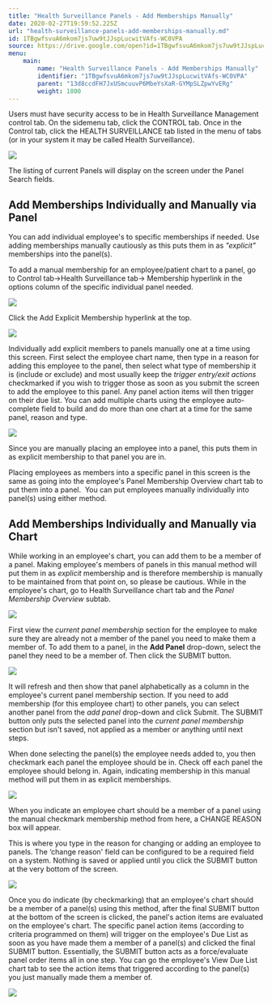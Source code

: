 ```yaml
---
title: "Health Surveillance Panels - Add Memberships Manually"
date: 2020-02-27T19:59:52.225Z
url: "health-surveillance-panels-add-memberships-manually.md"
id: 1TBgwfsvuA6mkom7js7uw9tJJspLucwitVAfs-WC0VPA
source: https://drive.google.com/open?id=1TBgwfsvuA6mkom7js7uw9tJJspLucwitVAfs-WC0VPA
menu:
    main:
        name: "Health Surveillance Panels - Add Memberships Manually"
        identifier: "1TBgwfsvuA6mkom7js7uw9tJJspLucwitVAfs-WC0VPA"
        parent: "13d8ccdFH7JxUSmcuuvP6MbeYsXaR-GYMpSLZpwYvERg"
        weight: 1800
---
```

Users must have security access to be in Health Surveillance Management control tab. On the sidemenu tab, click the CONTROL tab. Once in the Control tab, click the HEALTH SURVEILLANCE tab listed in the menu of tabs (or in your system it may be called Health Surveillance).

![](external_files/fae942d2400869a7034c5e39b8b9a351.png)

The listing of current Panels will display on the screen under the Panel Search fields.

## Add Memberships Individually and Manually via Panel

You can add individual employee's to specific memberships if needed. Use adding memberships manually cautiously as this puts them in as *"explicit"* memberships into the panel(s).

To add a manual membership for an employee/patient chart to a panel, go to Control tab→Health Surveillance tab→ Membership hyperlink in the options column of the specific individual panel needed.

![](external_files/7e22442767322ce88e27e6de517957c0.png)

Click the Add Explicit Membership hyperlink at the top.

![](external_files/294d1d4ca5fabf4e6b5bf792e8f6c8c2.png)

Individually add explicit members to panels manually one at a time using this screen. First select the employee chart name, then type in a reason for adding this employee to the panel, then select what type of membership it is (include or exclude) and most usually keep the *trigger entry/exit actions* checkmarked if you wish to trigger those as soon as you submit the screen to add the employee to this panel. Any panel action items will then trigger on their due list. You can add multiple charts using the employee auto-complete field to build and do more than one chart at a time for the same panel, reason and type.

![](external_files/bf177a6040a4637559bc125c481d724c.png)

Since you are manually placing an employee into a panel, this puts them in as explicit membership to that panel you are in.

Placing employees as members into a specific panel in this screen is the same as going into the employee's Panel Membership Overview chart tab to put them into a panel.  You can put employees manually individually into panel(s) using either method.

## Add Memberships Individually and Manually via Chart

While working in an employee's chart, you can add them to be a member of a panel. Making employee's members of panels in this manual method will put them in as *explicit* membership and is therefore membership is manually to be maintained from that point on, so please be cautious. While in the employee's chart, go to Health Surveillance chart tab and the *Panel Membership Overview* subtab.

![](external_files/89102a0cfa9e6c46aff178f66627eac9.png)

First view the *current panel membership* section for the employee to make sure they are already not a member of the panel you need to make them a member of. To add them to a panel, in the **Add Panel** drop-down, select the panel they need to be a member of. Then click the SUBMIT button.

![](external_files/a7ac70db41ebcac665c341f313b24021.png)

It will refresh and then show that panel alphabetically as a column in the employee's current panel membership section. If you need to add membership (for this employee chart) to other panels, you can select another panel from the *add panel* drop-down and click Submit. The SUBMIT button only puts the selected panel into the *current panel membership* section but isn't saved, not applied as a member or anything until next steps.

When done selecting the panel(s) the employee needs added to, you then checkmark each panel the employee should be in. Check off each panel the employee should belong in. Again, indicating membership in this manual method will put them in as explicit memberships.

![](external_files/0f97bb186589c118750be1e20896dd3c.png)

When you indicate an employee chart should be a member of a panel using the manual checkmark membership method from here, a CHANGE REASON box will appear.

This is where you type in the reason for changing or adding an employee to panels. The ‘change reason' field can be configured to be a required field on a system. Nothing is saved or applied until you click the SUBMIT button at the very bottom of the screen.

![](external_files/0fee313548538c947bc7d890bd0f0cb8.png)

Once you do indicate (by checkmarking) that an employee's chart should be a member of a panel(s) using this method, after the final SUBMIT button at the bottom of the screen is clicked, the panel's action items are evaluated on the employee's chart. The specific panel action items (according to criteria programmed on them) will trigger on the employee's Due List as soon as you have made them a member of a panel(s) and clicked the final SUBMIT button. Essentially, the SUBMIT button acts as a force/evaluate panel order items all in one step. You can go the employee's View Due List chart tab to see the action items that triggered according to the panel(s) you just manually made them a member of.

![](external_files/13ee521083115d398759b8a6b2fc05dd.png)

